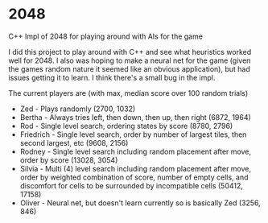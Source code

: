# 2048
C++ Impl of 2048 for playing around with AIs for the game

I did this project to play around with C++ and see what heuristics worked well for 2048. I also was hoping to make a neural net for the game (given the games random nature it seemed like an obvious application), but had issues getting it to learn. I think there's a small bug in the impl.

The current players are (with max, median score over 100 random trials)

- Zed - Plays randomly (2700, 1032)
- Bertha - Always tries left, then down, then up, then right (6872, 1964)
- Rod - Single level search, ordering states by score (8780, 2796)
- Friedrich - Single level search, order by number of largest tiles, then second largest, etc (9608, 2156)
- Rodney - Single level search including random placement after move, order by score (13028, 3054)
- Silvia - Multi (4) level search including random placement after move, order by weighted combination of score, number of empty cells, and discomfort for cells to be surrounded by incompatible cells (50412, 17158)
- Oliver - Neural net, but doesn't learn currently so is basically Zed (3256, 846)
